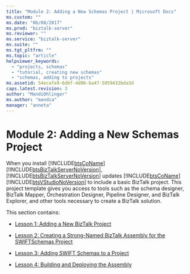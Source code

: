 ```yaml
---
title: "Module 2: Adding a New Schemas Project | Microsoft Docs"
ms.custom: ""
ms.date: "06/08/2017"
ms.prod: "biztalk-server"
ms.reviewer: ""
ms.service: "biztalk-server"
ms.suite: ""
ms.tgt_pltfrm: ""
ms.topic: "article"
helpviewer_keywords: 
  - "projects, schemas"
  - "tutorial, creating new schemas"
  - "schemas, adding to projects"
ms.assetid: 54ecafe9-6dbf-4d06-ba47-5059432bda3d
caps.latest.revision: 3
author: "MandiOhlinger"
ms.author: "mandia"
manager: "anneta"
---
```

# Module 2: Adding a New Schemas Project
When you install [!INCLUDE[btsCoName](../../includes/btsconame-md.md)][!INCLUDE[btsBizTalkServerNoVersion](../../includes/btsbiztalkservernoversion-md.md)], [!INCLUDE[btsBizTalkServerNoVersion](../../includes/btsbiztalkservernoversion-md.md)] updates [!INCLUDE[btsCoName](../../includes/btsconame-md.md)][!INCLUDE[btsVStudioNoVersion](../../includes/btsvstudionoversion-md.md)] to include a basic BizTalk project. This project template gives you access to tools such as the schema designer, BizTalk Mapper, Orchestration Designer, Pipeline Designer, and BizTalk Explorer, and other tools necessary to create a BizTalk solution.  
  
 This section contains:  
  
-   [Lesson 1: Adding a New BizTalk Project](../../adapters-and-accelerators/accelerator-swift/lesson-1-adding-a-new-biztalk-project.md)  
  
-   [Lesson 2: Creating a Strong-Named BizTalk Assembly for the SWIFTSchemas Project](../../adapters-and-accelerators/accelerator-swift/lesson-2-creating-a-strong-named-biztalk-assembly-for-the-swiftschemas-project.md)  
  
-   [Lesson 3: Adding SWIFT Schemas to a Project](../../adapters-and-accelerators/accelerator-swift/lesson-3-adding-swift-schemas-to-a-project.md)  
  
-   [Lesson 4: Building and Deploying the Assembly](../../adapters-and-accelerators/accelerator-swift/lesson-4-building-and-deploying-the-assembly.md)